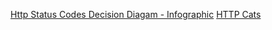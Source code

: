 [Http Status Codes Decision Diagam - Infographic](https://www.loggly.com/blog/http-status-code-diagram/)
[HTTP Cats](https://http.cat/)
